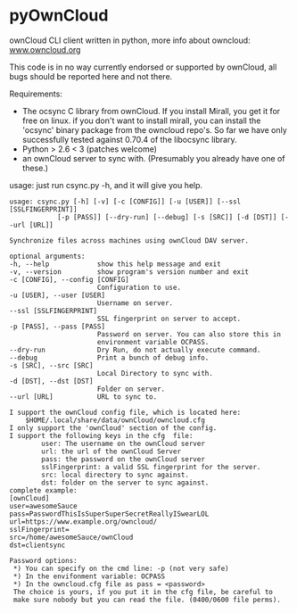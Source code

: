 pyOwnCloud
==========

ownCloud CLI client written in python, more info about owncloud: www.owncloud.org

This code is in no way currently endorsed or supported by ownCloud, all bugs should be reported here
and not there.

Requirements:
* The ocsync C library from ownCloud. If you install Mirall, you get it for free on linux.
	if you don't want to install mirall, you can install the 'ocsync' binary package from the owncloud repo's.
        So far we have only successfully tested against 0.70.4 of the libocsync library.
* Python > 2.6 < 3 (patches welcome)
* an ownCloud server to sync with. (Presumably you already have one of these.)

usage: just run csync.py -h, and it will give you help.

    usage: csync.py [-h] [-v] [-c [CONFIG]] [-u [USER]] [--ssl [SSLFINGERPRINT]]
                [-p [PASS]] [--dry-run] [--debug] [-s [SRC]] [-d [DST]] [--url [URL]]
    
    Synchronize files across machines using ownCloud DAV server.
    
    optional arguments:
    -h, --help            show this help message and exit
    -v, --version         show program's version number and exit
    -c [CONFIG], --config [CONFIG]
                          Configuration to use.
    -u [USER], --user [USER]
                          Username on server.
    --ssl [SSLFINGERPRINT]
                          SSL fingerprint on server to accept.
    -p [PASS], --pass [PASS]
                          Password on server. You can also store this in
                          environment variable OCPASS.
    --dry-run             Dry Run, do not actually execute command.
    --debug               Print a bunch of debug info.
    -s [SRC], --src [SRC]
                          Local Directory to sync with.
    -d [DST], --dst [DST]
                          Folder on server.
    --url [URL]           URL to sync to.
    
    I support the ownCloud config file, which is located here:
        $HOME/.local/share/data/ownCloud/owncloud.cfg
    I only support the 'ownCloud' section of the config.
    I support the following keys in the cfg  file:
    	    user: The username on the ownCloud server
    	    url: the url of the ownCloud Server
    	    pass: the password on the ownCloud server
    	    sslFingerprint: a valid SSL fingerprint for the server.
    	    src: local directory to sync against.
    	    dst: folder on the server to sync against.
    complete example:
    [ownCloud]
    user=awesomeSauce
    pass=PasswordThisIsSuperSuperSecretReallyISwearLOL
    url=https://www.example.org/owncloud/
    sslFingerprint=
    src=/home/awesomeSauce/ownCloud
    dst=clientsync
    
    Password options:
     *) You can specify on the cmd line: -p (not very safe)
     *) In the envifonment variable: OCPASS
     *) In the owncloud.cfg file as pass = <password>
     The choice is yours, if you put it in the cfg file, be careful to 
     make sure nobody but you can read the file. (0400/0600 file perms).
